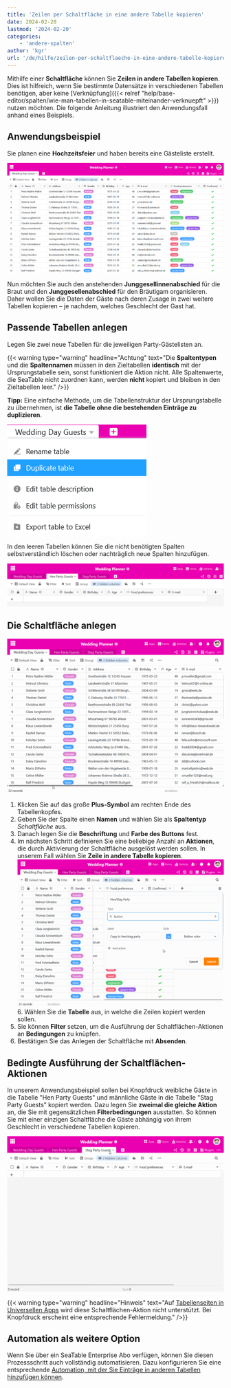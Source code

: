 ```yaml
---
title: 'Zeilen per Schaltfläche in eine andere Tabelle kopieren'
date: 2024-02-20
lastmod: '2024-02-20'
categories:
    - 'andere-spalten'
author: 'kgr'
url: '/de/hilfe/zeilen-per-schaltflaeche-in-eine-andere-tabelle-kopieren'
---
```


Mithilfe einer **Schaltfläche** können Sie **Zeilen in andere Tabellen kopieren**. Dies ist hilfreich, wenn Sie bestimmte Datensätze in verschiedenen Tabellen benötigen, aber keine [Verknüpfung]({{< relref "help/base-editor/spalten/wie-man-tabellen-in-seatable-miteinander-verknuepft" >}}) nutzen möchten. Die folgende Anleitung illustriert den Anwendungsfall anhand eines Beispiels.

## Anwendungsbeispiel

Sie planen eine **Hochzeitsfeier** und haben bereits eine Gästeliste erstellt.

![Beispiel Gästeliste](images/Beispiel-Gaesteliste.png)

Nun möchten Sie auch den anstehenden **Junggesellinnenabschied** für die Braut und den **Junggesellenabschied** für den Bräutigam organisieren. Daher wollen Sie die Daten der Gäste nach deren Zusage in zwei weitere Tabellen kopieren – je nachdem, welches Geschlecht der Gast hat.

## Passende Tabellen anlegen

Legen Sie zwei neue Tabellen für die jeweiligen Party-Gästelisten an.

{{< warning  type="warning" headline="Achtung"  text="Die **Spaltentypen** und die **Spaltennamen** müssen in den Zieltabellen **identisch** mit der Ursprungstabelle sein, sonst funktioniert die Aktion nicht. Alle Spaltenwerte, die SeaTable nicht zuordnen kann, werden **nicht** kopiert und bleiben in den Zieltabellen leer." />}}

**Tipp:** Eine einfache Methode, um die Tabellenstruktur der Ursprungstabelle zu übernehmen, ist **die Tabelle ohne die bestehenden Einträge zu duplizieren**.

![Tabellenstruktur duplizieren](images/Tabellenstruktur-duplizieren.png)

In den leeren Tabellen können Sie die nicht benötigten Spalten selbstverständlich löschen oder nachträglich neue Spalten hinzufügen.

![Leere duplizierte Tabellen](images/Leere-duplizierte-Tabellen.png)

## Die Schaltfläche anlegen

![Schaltfläche anlegen](images/Schaltflaeche-anlegen.gif)

1. Klicken Sie auf das große **Plus-Symbol** am rechten Ende des Tabellenkopfes.
2. Geben Sie der Spalte einen **Namen** und wählen Sie als **Spaltentyp** _Schaltfläche_ aus.
3. Danach legen Sie die **Beschriftung** und **Farbe des Buttons** fest.
4. Im nächsten Schritt definieren Sie eine beliebige Anzahl an **Aktionen**, die durch Aktivierung der Schaltfläche ausgelöst werden sollen. In unserem Fall wählen Sie **Zeile in andere Tabelle kopieren**.
   ![Schaltflächen-Aktion Zeile in andere Tabelle kopieren](images/Schaltflaechen-Aktion-Zeile-in-andere-Tabelle-kopieren.gif)6. Wählen Sie die **Tabelle** aus, in welche die Zeilen kopiert werden sollen.
5. Sie können **Filter** setzen, um die Ausführung der Schaltflächen-Aktionen an **Bedingungen** zu knüpfen.
6. Bestätigen Sie das Anlegen der Schaltfläche mit **Absenden**.

## Bedingte Ausführung der Schaltflächen-Aktionen

In unserem Anwendungsbeispiel sollen bei Knopfdruck weibliche Gäste in die Tabelle "Hen Party Guests" und männliche Gäste in die Tabelle "Stag Party Guests" kopiert werden. Dazu legen Sie **zweimal die gleiche Aktion** an, die Sie mit gegensätzlichen **Filterbedingungen** ausstatten. So können Sie mit einer einzigen Schaltfläche die Gäste abhängig von ihrem Geschlecht in verschiedene Tabellen kopieren.

![Per Schaltfläche kopierte Zeilen](images/Per-Schaltflaeche-kopierte-Zeilen.gif)

{{< warning  type="warning" headline="Hinweis"  text="Auf [Tabellenseiten in Universellen Apps](\"https://seatable.io/docs/seitentypen-in-universellen-apps/tabellenseiten-in-universellen-apps/\") wird diese Schaltflächen-Aktion nicht unterstützt. Bei Knopfdruck erscheint eine entsprechende Fehlermeldung." />}}

## Automation als weitere Option

Wenn Sie über ein SeaTable Enterprise Abo verfügen, können Sie diesen Prozessschritt auch vollständig automatisieren. Dazu konfigurieren Sie eine entsprechende [Automation, mit der Sie Einträge in anderen Tabellen hinzufügen können](https://seatable.io/docs/beispiel-automationen/eintraege-in-andere-tabellen-per-automation-hinzufuegen/).
